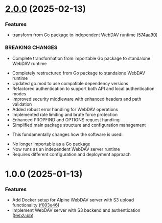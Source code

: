 # [2.0.0](https://github.com/pondi/pulsedav/compare/v1.0.0...v2.0.0) (2025-02-13)


### Features

* transform from Go package to independent WebDAV runtime ([574aa90](https://github.com/pondi/pulsedav/commit/574aa902115c40854682c2b56c68c1effaac0bdb))


### BREAKING CHANGES

* Complete transformation from importable Go package to standalone WebDAV runtime

- Completely restructured from Go package to standalone WebDAV runtime
- Updated go.mod to use compatible dependency versions
- Refactored authentication to support both API and local authentication modes
- Improved security middleware with enhanced headers and path validation
- Added robust error handling for WebDAV operations
- Implemented rate limiting and brute force protection
- Enhanced PROPFIND and OPTIONS request handling
- Simplified main package structure and configuration management
* This fundamentally changes how the software is used:
- No longer importable as a Go package
- Now runs as an independent WebDAV server runtime
- Requires different configuration and deployment approach

# 1.0.0 (2025-01-13)


### Features

* Add Docker setup for Alpine WebDAV server with S3 upload functionality ([f003e46](https://github.com/pondi/pulsedav/commit/f003e463430b193f6643af47e89ad7e58fbc5c10))
* Implement WebDAV server with S3 backend and authentication ([9eb2abb](https://github.com/pondi/pulsedav/commit/9eb2abbc35efa5a9698d3c2f1be5d5e97cd342fc))
